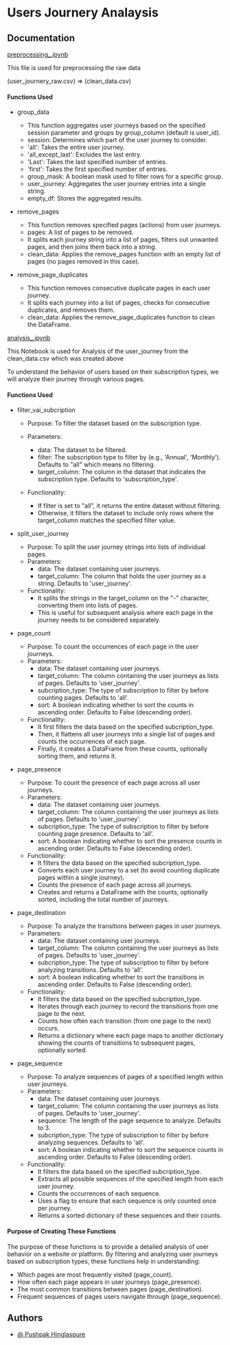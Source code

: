 # Users Journery Analaysis



## Documentation

[preprocessing_.ipynb](https://github.com/phinglaspure123/User-Journery-Analysis/blob/main/preprocessing_.ipynb)

This file is used for preprocessing the raw data
 
(user_journery_raw.csv) => (clean_data.csv)

#### Functions Used
- group_data 
     - This function aggregates user journeys based on the specified session parameter and groups by group_column (default is user_id).
    - session: Determines which part of the user journey to consider.
    - 'all': Takes the entire user journey.
    - 'all_except_last': Excludes the last entry.
    - 'Last': Takes the last specified number of entries.
    - 'first': Takes the first specified number of entries.
    - group_mask: A boolean mask used to filter rows for a specific group.
    - user_journey: Aggregates the user journey entries into a single string.
    - empty_df: Stores the aggregated results.

- remove_pages
    - This function removes specified pages (actions) from user journeys.
    - pages: A list of pages to be removed.
    - It splits each journey string into a list of pages, filters out unwanted pages, and then joins them back into a string.
    - clean_data: Applies the remove_pages function with an empty  list of pages (no pages removed in this case).

- remove_page_duplicates
    - This function removes consecutive duplicate pages in each user journey.
    - It splits each journey into a list of pages, checks for consecutive duplicates, and removes them.
    - clean_data: Applies the remove_page_duplicates function to clean the DataFrame.

[analysis_.ipynb](https://github.com/phinglaspure123/User-Journery-Analysis/blob/main/analysis_.ipynb)

This Notebook is used for Analysis of the user_journey from the clean_data.csv which was created above

To understand the behavior of users based on their subscription types, we will analyze their journey through various pages.

#### Functions Used

- filter_vai_subcription
    - Purpose: To filter the dataset based on the subscription type.
    - Parameters:
        - data: The dataset to be filtered.
        - filter: The subscription type to filter by (e.g., 'Annual', 'Monthly'). Defaults to "all" which means no filtering.
        - target_column: The column in the dataset that indicates the subscription type. Defaults to 'subscription_type'.

    -   Functionality:
        - If filter is set to "all", it returns the entire dataset without filtering.
        - Otherwise, it filters the dataset to include only rows where the target_column matches the specified filter value.

- split_user_journey
    - Purpose: To split the user journey strings into lists of individual pages.
    - Parameters:
        - data: The dataset containing user journeys.
        - target_column: The column that holds the user journey as a string. Defaults to 'user_journey'.
    - Functionality:
        - It splits the strings in the target_column on the "-" character, converting them into lists of pages.
        - This is useful for subsequent analysis where each page in the journey needs to be considered separately.

- page_count
    - Purpose: To count the occurrences of each page in the user journeys.
    - Parameters:
        - data: The dataset containing user journeys.
        - target_column: The column containing the user journeys as lists of pages. Defaults to 'user_journey'.
        - subcription_type: The type of subscription to filter by before counting pages. Defaults to 'all'.
        - sort: A boolean indicating whether to sort the counts in ascending order. Defaults to False (descending order).
    - Functionality:
        - It first filters the data based on the specified subcription_type.
        - Then, it flattens all user journeys into a single list of pages and counts the occurrences of each page.
        - Finally, it creates a DataFrame from these counts, optionally sorting them, and returns it.


- page_presence
    - Purpose: To count the presence of each page across all user journeys.
    - Parameters:
        - data: The dataset containing user journeys.
        - target_column: The column containing the user journeys as lists of pages. Defaults to 'user_journey'.
        - subcription_type: The type of subscription to filter by before counting page presence. Defaults to 'all'.
        - sort: A boolean indicating whether to sort the presence counts in ascending order. Defaults to False (descending order).
    - Functionality:
        - It filters the data based on the specified subcription_type.
        - Converts each user journey to a set (to avoid counting duplicate pages within a single journey).
        - Counts the presence of each page across all journeys.
        - Creates and returns a DataFrame with the counts, optionally sorted, including the total number of journeys.

- page_destination
    - Purpose: To analyze the transitions between pages in user journeys.
    - Parameters:
        - data: The dataset containing user journeys.
        - target_column: The column containing the user journeys as lists of pages. Defaults to 'user_journey'.
        - subcription_type: The type of subscription to filter by before analyzing transitions. Defaults to 'all'.
        - sort: A boolean indicating whether to sort the transitions in ascending order. Defaults to False (descending order).
    - Functionality:
        - It filters the data based on the specified subcription_type.
        - Iterates through each journey to record the transitions from one page to the next.
        - Counts how often each transition (from one page to the next) occurs.
        - Returns a dictionary where each page maps to another dictionary showing the counts of transitions to subsequent pages, optionally sorted.

- page_sequence
    - Purpose: To analyze sequences of pages of a specified length within user journeys.
    - Parameters:
        - data: The dataset containing user journeys.
        - target_column: The column containing the user journeys as lists of pages. Defaults to 'user_journey'.
        - sequence: The length of the page sequence to analyze. Defaults to 3.
        - subcription_type: The type of subscription to filter by before analyzing sequences. Defaults to 'all'.
        - sort: A boolean indicating whether to sort the sequence counts in ascending order. Defaults to False (descending order).
    -  Functionality:
        - It filters the data based on the specified subcription_type.
        - Extracts all possible sequences of the specified length from each user journey.
        - Counts the occurrences of each sequence.
        - Uses a flag to ensure that each sequence is only counted once per journey.
        - Returns a sorted dictionary of these sequences and their counts.

#### Purpose of Creating These Functions
The purpose of these functions is to provide a detailed analysis of user behavior on a website or platform. By filtering and analyzing user journeys based on subscription types, these functions help in understanding:

- Which pages are most frequently visited (page_count).
- How often each page appears in user journeys (page_presence).
- The most common transitions between pages (page_destination).
- Frequent sequences of pages users navigate through (page_sequence).
## Authors

- [@ Pushpak Hinglaspure](https://github.com/phinglaspure123)

